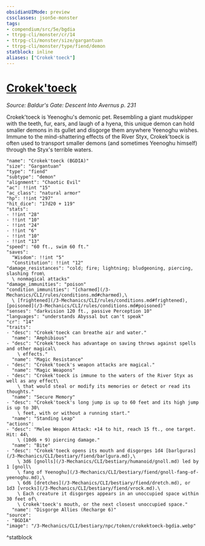 ```yaml
---
obsidianUIMode: preview
cssclasses: json5e-monster
tags:
- compendium/src/5e/bgdia
- ttrpg-cli/monster/cr/14
- ttrpg-cli/monster/size/gargantuan
- ttrpg-cli/monster/type/fiend/demon
statblock: inline
aliases: ["Crokek'toeck"]
---
```

# [Crokek'toeck](3-Mechanics\CLI\bestiary\npc/crokektoeck-bgdia.md)
*Source: Baldur's Gate: Descent Into Avernus p. 231*  

Crokek'toeck is Yeenoghu's demonic pet. Resembling a giant mudskipper with the teeth, fur, ears, and laugh of a hyena, this unique demon can hold smaller demons in its gullet and disgorge them anywhere Yeenoghu wishes. Immune to the mind-shattering effects of the River Styx, Crokek'toeck is often used to transport smaller demons (and sometimes Yeenoghu himself) through the Styx's terrible waters.

```statblock
"name": "Crokek'toeck (BGDIA)"
"size": "Gargantuan"
"type": "fiend"
"subtype": "demon"
"alignment": "Chaotic Evil"
"ac": !!int "15"
"ac_class": "natural armor"
"hp": !!int "297"
"hit_dice": "17d20 + 119"
"stats":
- !!int "28"
- !!int "10"
- !!int "24"
- !!int "6"
- !!int "10"
- !!int "13"
"speed": "60 ft., swim 60 ft."
"saves":
  "Wisdom": !!int "5"
  "Constitution": !!int "12"
"damage_resistances": "cold; fire; lightning; bludgeoning, piercing, slashing from\
  \ nonmagical attacks"
"damage_immunities": "poison"
"condition_immunities": "[charmed](/3-Mechanics/CLI/rules/conditions.md#charmed),\
  \ [frightened](/3-Mechanics/CLI/rules/conditions.md#frightened), [poisoned](/3-Mechanics/CLI/rules/conditions.md#poisoned)"
"senses": "darkvision 120 ft., passive Perception 10"
"languages": "understands Abyssal but can't speak"
"cr": "14"
"traits":
- "desc": "Crokek'toeck can breathe air and water."
  "name": "Amphibious"
- "desc": "Crokek'toeck has advantage on saving throws against spells and other magical\
    \ effects."
  "name": "Magic Resistance"
- "desc": "Crokek'toeck's weapon attacks are magical."
  "name": "Magic Weapons"
- "desc": "Crokek'toeck is immune to the waters of the River Styx as well as any effect\
    \ that would steal or modify its memories or detect or read its thoughts."
  "name": "Secure Memory"
- "desc": "Crokek'toeck's long jump is up to 60 feet and its high jump is up to 30\
    \ feet, with or without a running start."
  "name": "Standing Leap"
"actions":
- "desc": "Melee Weapon Attack: +14 to hit, reach 15 ft., one target. Hit: 44\
    \ (10d6 + 9) piercing damage."
  "name": "Bite"
- "desc": "Crokek'toeck opens its mouth and disgorges 1d4 [barlguras](/3-Mechanics/CLI/bestiary/fiend/barlgura.md),\
    \ 3d6 [gnolls](/3-Mechanics/CLI/bestiary/humanoid/gnoll.md) led by 1 [gnoll\
    \ fang of Yeenoghu](/3-Mechanics/CLI/bestiary/fiend/gnoll-fang-of-yeenoghu.md),\
    \ 6d6 [dretches](/3-Mechanics/CLI/bestiary/fiend/dretch.md), or 1d3 [vrocks](/3-Mechanics/CLI/bestiary/fiend/vrock.md).\
    \ Each creature it disgorges appears in an unoccupied space within 30 feet of\
    \ Crokek'toeck's mouth, or the next closest unoccupied space."
  "name": "Disgorge Allies (Recharge 6)"
"source":
- "BGDIA"
"image": "/3-Mechanics/CLI/bestiary/npc/token/crokektoeck-bgdia.webp"
```
^statblock